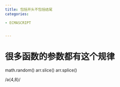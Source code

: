 ```yaml
---
title: 包括开头不包括结尾
categories: 

- ECMASCRIPT


---
```

# 很多函数的参数都有这个规律
math.random()
arr.slice()
arr.splice()

/a{4,8}/


